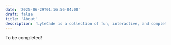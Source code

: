```yaml
---
date: '2025-06-29T01:16:56-04:00'
draft: false
title: 'About'
description: 'LyteCade is a collection of fun, interactive, and completely free-to-play HTML5 games!'
---
```


To be completed!
